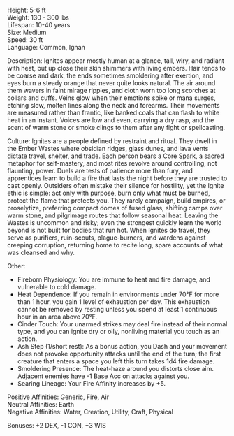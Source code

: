 Height: 5-6 ft  
Weight: 130 - 300 lbs  
Lifespan: 10-40 years  
Size: Medium  
Speed: 30 ft  
Language: Common, Ignan

Description: Ignites appear mostly human at a glance, tall, wiry, and radiant with heat, but up close their skin shimmers with living embers. Hair tends to be coarse and dark, the ends sometimes smoldering after exertion, and eyes burn a steady orange that never quite looks natural. The air around them wavers in faint mirage ripples, and cloth worn too long scorches at collars and cuffs. Veins glow when their emotions spike or mana surges, etching slow, molten lines along the neck and forearms. Their movements are measured rather than frantic, like banked coals that can flash to white heat in an instant. Voices are low and even, carrying a dry rasp, and the scent of warm stone or smoke clings to them after any fight or spellcasting.

Culture: Ignites are a people defined by restraint and ritual. They dwell in the Ember Wastes where obsidian ridges, glass dunes, and lava vents dictate travel, shelter, and trade. Each person bears a Core Spark, a sacred metaphor for self-mastery, and most rites revolve around controlling, not flaunting, power. Duels are tests of patience more than fury, and apprentices learn to build a fire that lasts the night before they are trusted to cast openly. Outsiders often mistake their silence for hostility, yet the Ignite ethic is simple: act only with purpose, burn only what must be burned, protect the flame that protects you. They rarely campaign, build empires, or proselytize, preferring compact domes of fused glass, shifting camps over warm stone, and pilgrimage routes that follow seasonal heat. Leaving the Wastes is uncommon and risky; even the strongest quickly learn the world beyond is not built for bodies that run hot. When Ignites do travel, they serve as purifiers, ruin-scouts, plague-burners, and wardens against creeping corruption, returning home to recite long, spare accounts of what was cleansed and why.

Other:
- Fireborn Physiology: You are immune to heat and fire damage, and vulnerable to cold damage.
- Heat Dependence: If you remain in environments under 70°F for more than 1 hour, you gain 1 level of exhaustion per day. This exhaustion cannot be removed by resting unless you spend at least 1 continuous hour in an area above 70°F.
- Cinder Touch: Your unarmed strikes may deal fire instead of their normal type, and you can ignite dry or oily, nonliving material you touch as an action.
- Ash Step (1/short rest): As a bonus action, you Dash and your movement does not provoke opportunity attacks until the end of the turn; the first creature that enters a space you left this turn takes 1d4 fire damage.
- Smoldering Presence: The heat-haze around you distorts close aim. Adjacent enemies have -1 Base Acc on attacks against you.
- Searing Lineage: Your Fire Affinity increases by +5.

Positive Affinities: Generic, Fire, Air  
Neutral Affinities: Earth  
Negative Affinities: Water, Creation, Utility, Craft, Physical  

Bonuses: +2 DEX, -1 CON, +3 WIS